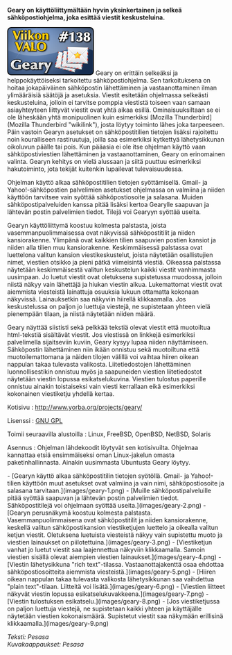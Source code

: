 <!--
Title: Geary
Week: 3x34
Number: 138
Date: 2013/08/18
Pageimage: valo138-geary.png
Tags: Linux,FreeBSD,OpenBSD,Solaris,Sähköposti,Internet,Viestintä
-->

**Geary on käyttöliittymältään hyvin yksinkertainen ja selkeä
sähköpostiohjelma, joka esittää viestit keskusteluina.**

![](images/valo138-geary.png "fig:valo138-geary.png") Geary on erittäin
selkeäksi ja helppokäyttöiseksi tarkoitettu sähköpostiohjelma. Sen
tarkoituksena on hoitaa jokapäiväinen sähköpostin lähettäminen ja
vastaanottaminen ilman ylimääräisiä säätöjä ja asetuksia. Viestit
esitetään ohjelmassa selkeästi keskusteluina, jolloin ei tarvitse
pomppia viestistä toiseen vaan samaan asiayhteyteen liittyvät viestit
ovat yhtä aikaa esillä. Ominaisuuksiltaan se ei ole läheskään yhtä
monipuolinen kuin esimerkiksi [Mozilla
Thunderbird](Mozilla Thunderbird "wikilink"), josta löytyy toiminto
lähes joka tarpeeseen. Päin vastoin Gearyn asetukset on sähköpostitilien
tietojen lisäksi rajoitettu noin kouralliseen rastiruutuja, joilla saa
esimerkiksi kytkettyä lähetysikkunan oikoluvun päälle tai pois. Kun
pääasia ei ole itse ohjelman käyttö vaan sähköpostiviestien lähettäminen
ja vastaanottaminen, Geary on erinomainen valinta. Gearyn kehitys on
vielä alussaan ja siitä puuttuu esimerkiksi hakutoiminto, jota tekijät
kuitenkin lupailevat tulevaisuudessa.

Ohjelman käyttö alkaa sähköpostitilien tietojen syöttämisellä. Gmail- ja
Yahoo!-sähköpostien palvelimien asetukset ohjelmassa on valmiina ja
niiden käyttöön tarvitsee vain syöttää sähköpostiosoite ja salasana.
Muiden sähköpostipalveluiden kanssa pitää lisäksi kertoa Gearylle
saapuvan ja lähtevän postin palvelimien tiedot. Tilejä voi Gearyyn
syöttää useita.

Gearyn käyttöliittymä koostuu kolmesta palstasta, joista
vasemmanpuolimmaisessa ovat näkyvissä sähköpostitilit ja niiden
kansiorakenne. Ylimpänä ovat kaikkien tilien saapuvien postien kansiot
ja niiden alla tilien muu kansiorakenne. Keskimmäisessä palstassa ovat
luettelona valitun kansion viestikeskustelut, joista näytetään
osallistujien nimet, viestien otsikko ja pieni pätkä viimeisintä
viestiä. Oikeassa palstassa näytetään keskimmäisestä valitun keskustelun
kaikki viestit vanhimmasta uusimpaan. Jo luetut viestit ovat oletuksena
supistetussa muodossa, jolloin niistä näkyy vain lähettäjä ja hiukan
viestin alkua. Lukemattomat viestit ovat aiemmista viesteistä lainattuja
osuuksia lukuun ottamatta kokonaan näkyvissä. Lainauksetkin saa näkyviin
hiirellä klikkaamalla. Jos keskustelussa on paljon jo luettuja viestejä,
ne supistetaan yhteen vielä pienempään tilaan, ja niistä näytetään
niiden määrä.

Geary näyttää siististi sekä pelkkää tekstiä olevat viestit että
muotoiltua html-tekstiä sisältävät viestit. Jos viestissä on linkkejä
esimerkiksi palvelimella sijaitseviin kuviin, Geary kysyy lupaa niiden
näyttämiseen. Sähköpostin lähettäminen niin ikään onnistuu sekä
muotoiltuna että muotoilemattomana ja näiden tilojen välillä voi vaihtaa
hiiren oikean nappulan takaa tulevasta valikosta. Liitetiedostojen
lähettäminen luonnollisestikin onnistuu myös ja saapuneiden viestien
liitetiedostot näytetään viestin lopussa esikatselukuvina. Viestien
tulostus paperille onnistuu ainakin toistaiseksi vain viesti kerrallaan
eikä esimerkiksi kokonainen viestiketju yhdellä kertaa.

Kotisivu
:   <http://www.yorba.org/projects/geary/>

Lisenssi
:   [GNU GPL](GNU_GPL)

Toimii seuraavilla alustoilla
:   Linux, FreeBSD, OpenBSD, NetBSD, Solaris

Asennus
:   Ohjelman lähdekoodit löytyvät sen kotisivuilta. Ohjelmaa kannattaa
    etsiä ensimmäiseksi oman Linux-jakelun omasta paketinhallinnasta.
    Ainakin uusimmasta Ubuntusta Geary löytyy.

<div class="psgallery" markdown="1">
-   [Gearyn käyttö alkaa sähköpostitilin tietojen syötöllä. Gmail- ja
    Yahoo!-tilien käyttöön muut asetukset ovat valmiina ja vain nimi,
    sähköpostiosoite ja salasana tarvitaan.](images/geary-1.png)
-   [Muille sähköpostipalveluille pitää syöttää saapuvan ja lähtevän
    postin palvelimien tiedot. Sähköpostitilejä voi ohjelmaan syöttää
    useita.](images/geary-2.png)
-   [Gearyn perusnäkymä koostuu kolmesta palstasta.
    Vasemmanpuolimmaisena ovat sähköpostitilit ja niiden kansiorakenne,
    keskellä valitun sähköpostikansion viestiketjujen luettelo ja
    oikealla valitun ketjun viestit. Oletuksena luetuista viesteistä
    näkyy vain supistettu muoto ja viestien lainaukset on
    piilotettuina.](images/geary-3.png)
-   [Viestiketjun vanhat jo luetut viestit saa laajennettua näkyviin
    klikkaamalla. Samoin viestien sisällä olevat aiempien viestien
    lainaukset.](images/geary-4.png)
-   [Viestin lähetysikkuna "rich text"-tilassa. Vastaanottajakenttä osaa
    ehdottaa sähköpostiosoitteita aiemmista
    viesteistä.](images/geary-5.png)
-   [Hiiren oikean nappulan takaa tulevasta valikosta lähetysikkunan saa
    vaihdettua "plain text"-tilaan. Liitteitä voi
    lisätä.](images/geary-6.png)
-   [Viestien liitteet näkyvät viestin lopussa
    esikatselukuvakkeena.](images/geary-7.png)
-   [Viestin tulostuksen esikatselu.](images/geary-8.png)
-   [Jos viestiketjussa on paljon luettuja viestejä, ne supistetaan
    kaikki yhteen ja käyttäjälle näytetään viestien kokonaismäärä.
    Supistetut viestit saa näkymään erillisinä
    klikkaamalla.](images/geary-9.png)
</div>

*Teksti: Pesasa* <br />
*Kuvakaappaukset: Pesasa*

